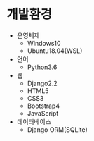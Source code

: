 # 개발환경

- 운영체제
  - Windows10
  - Ubuntu18.04(WSL)
- 언어
  - Python3.6
- 웹
  - Django2.2
  - HTML5
  - CSS3
  - Bootstrap4
  - JavaScript
- 데이터베이스
  - Django ORM(SQLite)